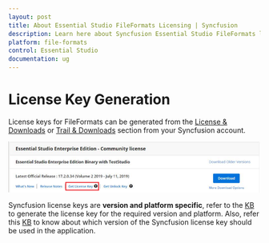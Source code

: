 ```yaml
---
layout: post
title: About Essential Studio FileFormats Licensing | Syncfusion
description: Learn here about Syncfusion Essential Studio FileFormats license key, how to generate the license key, how to register the license key, and more details.
platform: file-formats
control: Essential Studio
documentation: ug
---
```


# License Key Generation

License keys for FileFormats can be generated from the [License & Downloads](https://syncfusion.com/account/downloads) or [Trail & Downloads](https://www.syncfusion.com/account/manage-trials/downloads) section from your Syncfusion account. 

![Get License Key](licensing-images/generate-license.png)

Syncfusion license keys are **version and platform specific**, refer to the [KB](https://www.syncfusion.com/kb/8976/how-to-generate-license-key-for-licensed-products) to generate the license key for the required version and platform. Also, refer this [KB](https://www.syncfusion.com/kb/8951/which-version-syncfusion-license-key-should-i-use-in-my-application) to know about which version of the Syncfusion license key should be used in the application.
